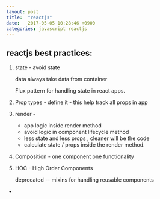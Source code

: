 ```yaml
---
layout: post
title:  "reactjs"
date:   2017-05-05 10:28:46 +0900
categories: javascript reactjs
---
```





reactjs best practices:
-----------------------


1) state - avoid state

    <container>
        data
            <some act comp>
                always take data from container
            </some act comp>
    </container>

    Flux pattern for handling state in react apps.

2) Prop types - define it
              - this help track all props in app


3) render -
    + app logic inside render method
    + avoid logic in component lifecycle method
    + less state and less props , cleaner will be the code
    + calculate state / props inside the render method.


4) Composition -
    one component one functionality

5) HOC - High Order Components

    deprecated -- mixins for handling reusable components
-